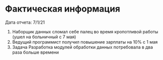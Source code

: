 # Фактическая информация

Дата отчета: 7/1/21

1. Наборщик данных сломал себе палец во время кропотливой работы (ушел на больничный с 7 мая)
2. Ведущий программист получил повышение зарплаты на 10% с 1 мая
3. Задача Разработка модулей обработки данных потребовала в два раза больше времени